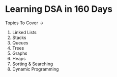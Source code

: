 # Learning DSA in 160 Days
Topics To Cover ->
1. Linked Lists
2. Stacks
3. Queues
4. Trees
5. Graphs
6. Heaps
7. Sorting & Searching
8. Dynamic Programming


